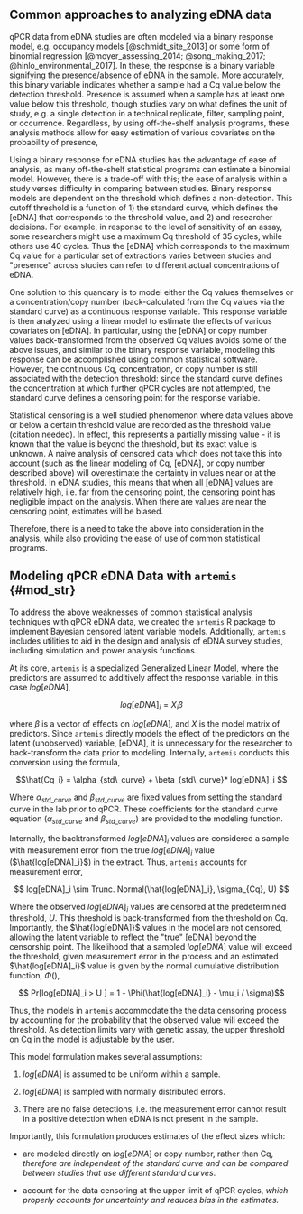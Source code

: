 ## Common approaches to analyzing eDNA data 

<!-- @Von - please insert these citations into the bib file and replace refs here -->

qPCR data from eDNA studies are often modeled via a binary response
model, e.g. occupancy models [@schmidt_site_2013] or some form of
binomial regression [@moyer_assessing_2014; @song_making_2017;
@hinlo_environmental_2017]. In these, the response is a binary
variable signifying the presence/absence of eDNA in the sample. More
accurately, this binary variable indicates whether a sample had a Cq
value below the detection threshold. Presence is assumed when a sample
has at least one value below this threshold, though studies vary on
what defines the unit of study, e.g. a single detection in a technical
replicate, filter, sampling point, or occurrence. Regardless, by using
off-the-shelf analysis programs, these analysis methods allow for easy
estimation of various covariates on the probability of presence,

Using a binary response for eDNA studies has the advantage of ease of
analysis, as many off-the-shelf statistical programs can estimate a
binomial model. However, there is a trade-off with this; the ease of
analysis within a study verses difficulty in comparing between
studies. Binary response models are dependent on the threshold which
defines a non-detection. This cutoff threshold is a function of 1) the
standard curve, which defines the [eDNA] that corresponds to the
threshold value, and 2) and researcher decisions. For example, in
response to the level of sensitivity of an assay, some researchers
might use a maximum Cq threshold of 35 cycles, while others use 40
cycles. Thus the [eDNA] which corresponds to the maximum Cq value for
a particular set of extractions varies between studies and "presence"
across studies can refer to different actual concentrations of eDNA.

One solution to this quandary is to model either the Cq values
themselves or a concentration/copy number (back-calculated from the Cq
values via the standard curve) as a continuous response variable.
This response variable is then analyzed using a linear model to
estimate the effects of various covariates on [eDNA].  In particular,
using the [eDNA] or copy number values back-transformed from the
observed Cq values avoids some of the above issues, and similar to the
binary response variable, modeling this response can be accomplished
using common statistical software. However, the continuous Cq,
concentration, or copy number is still associated with the detection
threshold: since the standard curve defines the concentration at which
further qPCR cycles are not attempted, the standard curve defines a
censoring point for the response variable. 

Statistical censoring is a well studied phenomenon where data values
above or below a certain threshold value are recorded as the threshold
value (citation needed). In effect, this represents a partially
missing value - it is known that the value is beyond the threshold,
but its exact value is unknown. A naive analysis of censored data
which does not take this into account (such as the linear modeling of
Cq, [eDNA], or copy number described above) will overestimate
the certainty in values near or at the threshold. In eDNA studies, this
means that when all [eDNA] values are relatively high, i.e. far from
the censoring point, the censoring point has negligible impact on the
analysis. When there are values are near the censoring point,
estimates will be biased.

Therefore, there is a need to take the above into consideration in the
analysis, while also providing the ease of use of common statistical
programs. 

## Modeling qPCR eDNA Data with `artemis` {#mod_str}

To address the above weaknesses of common statistical analysis
techniques with qPCR eDNA data, we created the `artemis` R package to implement 
Bayesian censored latent variable
models. Additionally, `artemis` includes utilities to aid in the
design and analysis of eDNA survey studies, including simulation and
power analysis functions.

 <!-- probably cut this
 
  3. The potential sources of measurement error in the extraction and 
     qPCR processes are difficult to separate and quantify. For
     example, Cq values produced by qPCR become more variable at the
     threshold of detection, i.e. as the number of eDNA molecules
     available for amplification approaches zero.  This source of
     variability in the response is different from that produced by
     error introduced in the pipetting process, but they have the same
     effect on Cq (namely, increasing variability).
-->

At its core, `artemis` is a specialized Generalized Linear
Model, where the predictors are assumed to additively affect the
response variable, in this case $log[eDNA]$, 

$$ log[eDNA]_{i} = X_{i} \beta $$ 

where $\beta$ is a vector of effects on $log[eDNA]$, and $X$ is the
model matrix of predictors.  Since `artemis` directly models the
effect of the predictors on the latent (unobserved) variable, [eDNA],
it is unnecessary for the researcher to back-transform the data prior
to modeling. Internally, `artemis` conducts this conversion using the
formula,

$$\hat{Cq_i} = \alpha_{std\_curve} + \beta_{std\_curve}* log[eDNA]_i  $$

Where $\alpha_{std\_curve}$ and $\beta_{std\_curve}$ are fixed values
from setting the standard curve in the lab prior to qPCR.  These
coefficients for the standard curve equation ($\alpha_{std\_curve}$
and $\beta_{std\_curve}$) are provided to the modeling function.

Internally, the backtransformed $log[eDNA]_i$ values are considered a
sample with measurement error from the true $log[eDNA]_i$ value
($\hat{log[eDNA]_i}$) in the extract. Thus, `artemis` accounts for
measurement error, 

$$ log[eDNA]_i \sim Trunc. Normal(\hat{log[eDNA]_i}, \sigma_{Cq}, U) $$

Where the observed $log[eDNA]_i$ values are censored at the
predetermined threshold, $U$. This threshold is back-transformed from
the threshold on Cq. Importantly, the $\hat{log[eDNA]}$ values in
the model are not censored, allowing the latent variable to reflect the "true"
[eDNA] beyond the censorship point. The likelihood that a sampled $log[eDNA]$
value will exceed the threshold, given measurement error in the
process and an estimated $\hat{log[eDNA]_i}$ value is given by the normal
cumulative distribution function, $\Phi()$,

$$ Pr[log[eDNA]_i > U ] = 1 - \Phi(\hat{log[eDNA]_i} - \mu_i / \sigma)$$

Thus, the models in `artemis` accommodate the the data censoring process by
accounting for the probability that the observed value will exceed the
threshold. As detection limits vary with genetic assay, the upper
threshold on Cq in the model is adjustable by the user.

<!-- Not in current version

Lastly, there is an optional zero-inflated component in the model. From
multiple experiments, it was observed there can be near-zero
concentrations of eDNA even in situations where higher concentrations
were expected. This was attributed to filter failures. The expected
probability of this occuring is user-provided, and allows for "true"
zero observations
   -->

This model formulation makes several assumptions:
 
  1. $log[eDNA]$ is assumed to be uniform within a sample.
  
  2. $log[eDNA]$ is sampled with normally distributed errors.
  	
  3. There are no false detections, i.e. the measurement error cannot
    result in a positive detection when eDNA is not present in the
    sample. 

Importantly, this formulation produces estimates of the effect sizes
which:

  - are modeled directly on $log[eDNA]$ or copy number, rather than Cq, *therefore are independent of the standard curve and can be compared between studies that use different standard curves*. <!-- @Scott or @Matt:
  can we compare between studies that use different assays though?
  -->
  
  - account for the data censoring at the upper limit of qPCR
    cycles, *which properly accounts for uncertainty and reduces bias in the estimates.*
	
<!--
  - directly model the measurement error on qPCR extraction, *allowing
    quantification of the amount of uncertainty attributable to
    uncertainty in the effect sizes vs. lab procedure.*

In `artemis`, the model is specified using an R model formula, similar
to the `lm()` or `lmer()` functions. This model formula is used to
construct the model on $log[eDNA]$. The functions in `artemis`
generalize to any eDNA survey data containing Cq values associated
with a standard curve for the target species.

-->

